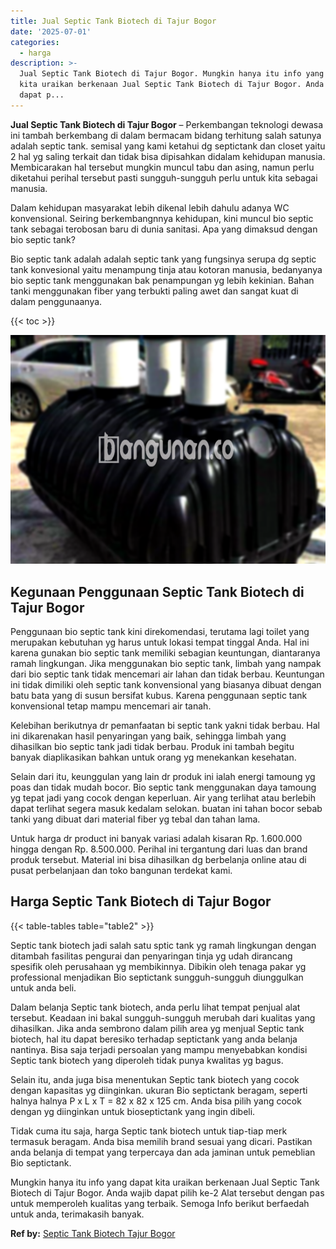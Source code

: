 ```yaml
---
title: Jual Septic Tank Biotech di Tajur Bogor
date: '2025-07-01'
categories:
  - harga
description: >-
  Jual Septic Tank Biotech di Tajur Bogor. Mungkin hanya itu info yang dapat
  kita uraikan berkenaan Jual Septic Tank Biotech di Tajur Bogor. Anda wajib
  dapat p...
---
```


**Jual Septic Tank Biotech di Tajur Bogor** – Perkembangan teknologi dewasa ini tambah berkembang di dalam bermacam bidang terhitung salah satunya adalah septic tank. semisal yang kami ketahui dg septictank dan closet yaitu 2 hal yg saling terkait dan tidak bisa dipisahkan didalam kehidupan manusia. Membicarakan hal tersebut mungkin muncul tabu dan asing, namun perlu diketahui perihal tersebut pasti sungguh-sungguh perlu untuk kita sebagai manusia.

Dalam kehidupan masyarakat lebih dikenal lebih dahulu adanya WC konvensional. Seiring berkembangnnya kehidupan, kini muncul bio septic tank sebagai terobosan baru di dunia sanitasi. Apa yang dimaksud dengan bio septic tank?

Bio septic tank adalah adalah septic tank yang fungsinya serupa dg septic tank konvesional yaitu menampung tinja atau kotoran manusia, bedanyanya bio septic tank menggunakan bak penampungan yg lebih kekinian. Bahan tanki menggunakan fiber yang terbukti paling awet dan sangat kuat di dalam penggunaanya.

{{< toc >}}

![Jual Septic Tank Biotech di Tajur Bogor](/images/jual-bio-septictank-24.png)

## Kegunaan Penggunaan Septic Tank Biotech di Tajur Bogor

Penggunaan bio septic tank kini direkomendasi, terutama lagi toilet yang merupakan kebutuhan yg harus untuk lokasi tempat tinggal Anda. Hal ini karena gunakan bio septic tank memiliki sebagian keuntungan, diantaranya ramah lingkungan. Jika menggunakan bio septic tank, limbah yang nampak dari bio septic tank tidak mencemari air lahan dan tidak berbau. Keuntungan ini tidak dimiliki oleh septic tank konvensional yang biasanya dibuat dengan batu bata yang di susun bersifat kubus. Karena penggunaan septic tank konvensional tetap mampu mencemari air tanah.

Kelebihan berikutnya dr pemanfaatan bi septic tank yakni tidak berbau. Hal ini dikarenakan hasil penyaringan yang baik, sehingga limbah yang dihasilkan bio septic tank jadi tidak berbau. Produk ini tambah begitu banyak diaplikasikan bahkan untuk orang yg menekankan kesehatan.

Selain dari itu, keunggulan yang lain dr produk ini ialah energi tamoung yg poas dan tidak mudah bocor. Bio septic tank menggunakan daya tamoung yg tepat jadi yang cocok dengan keperluan. Air yang terlihat atau berlebih dapat terlihat segera masuk kedalam selokan. buatan ini tahan bocor sebab tanki yang dibuat dari material fiber yg tebal dan tahan lama.

Untuk harga dr product ini banyak variasi adalah kisaran Rp. 1.600.000 hingga dengan Rp. 8.500.000. Perihal ini tergantung dari luas dan brand produk tersebut. Material ini bisa dihasilkan dg berbelanja online atau di pusat perbelanjaan dan toko bangunan terdekat kami.

## Harga Septic Tank Biotech di Tajur Bogor

{{< table-tables table="table2" >}}

Septic tank biotech jadi salah satu sptic tank yg ramah lingkungan dengan ditambah fasilitas pengurai dan penyaringan tinja yg udah dirancang spesifik oleh perusahaan yg membikinnya. Dibikin oleh tenaga pakar yg professional menjadikan Bio septictank sungguh-sungguh diunggulkan untuk anda beli.

Dalam belanja Septic tank biotech, anda perlu lihat tempat penjual alat tersebut. Keadaan ini bakal sungguh-sungguh merubah dari kualitas yang dihasilkan. Jika anda sembrono dalam pilih area yg menjual Septic tank biotech, hal itu dapat beresiko terhadap septictank yang anda belanja nantinya. Bisa saja terjadi persoalan yang mampu menyebabkan kondisi Septic tank biotech yang diperoleh tidak punya kwalitas yg bagus.

Selain itu, anda juga bisa menentukan Septic tank biotech yang cocok dengan kapasitas yg diinginkan. ukuran Bio septictank beragam, seperti halnya halnya P x L x T = 82 x 82 x 125 cm. Anda bisa pilih yang cocok dengan yg diinginkan untuk bioseptictank yang ingin dibeli.

Tidak cuma itu saja, harga Septic tank biotech untuk tiap-tiap merk termasuk beragam. Anda bisa memilih brand sesuai yang dicari. Pastikan anda belanja di tempat yang terpercaya dan ada jaminan untuk pemeblian Bio septictank.

Mungkin hanya itu info yang dapat kita uraikan berkenaan Jual Septic Tank Biotech di Tajur Bogor. Anda wajib dapat pilih ke-2 Alat tersebut dengan pas untuk memperoleh kualitas yang terbaik. Semoga Info berikut berfaedah untuk anda, terimakasih banyak.

**Ref by:** [Septic Tank Biotech Tajur Bogor](https://id.wikipedia.org/wiki/Septic)
